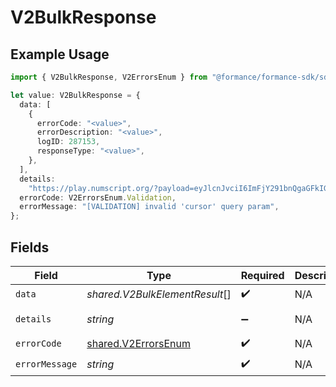 # V2BulkResponse

## Example Usage

```typescript
import { V2BulkResponse, V2ErrorsEnum } from "@formance/formance-sdk/sdk/models/shared";

let value: V2BulkResponse = {
  data: [
    {
      errorCode: "<value>",
      errorDescription: "<value>",
      logID: 287153,
      responseType: "<value>",
    },
  ],
  details:
    "https://play.numscript.org/?payload=eyJlcnJvciI6ImFjY291bnQgaGFkIGluc3VmZmljaWVudCBmdW5kcyJ9",
  errorCode: V2ErrorsEnum.Validation,
  errorMessage: "[VALIDATION] invalid 'cursor' query param",
};
```

## Fields

| Field                                                                                        | Type                                                                                         | Required                                                                                     | Description                                                                                  | Example                                                                                      |
| -------------------------------------------------------------------------------------------- | -------------------------------------------------------------------------------------------- | -------------------------------------------------------------------------------------------- | -------------------------------------------------------------------------------------------- | -------------------------------------------------------------------------------------------- |
| `data`                                                                                       | *shared.V2BulkElementResult*[]                                                               | :heavy_check_mark:                                                                           | N/A                                                                                          |                                                                                              |
| `details`                                                                                    | *string*                                                                                     | :heavy_minus_sign:                                                                           | N/A                                                                                          | https://play.numscript.org/?payload=eyJlcnJvciI6ImFjY291bnQgaGFkIGluc3VmZmljaWVudCBmdW5kcyJ9 |
| `errorCode`                                                                                  | [shared.V2ErrorsEnum](../../../sdk/models/shared/v2errorsenum.md)                            | :heavy_check_mark:                                                                           | N/A                                                                                          | VALIDATION                                                                                   |
| `errorMessage`                                                                               | *string*                                                                                     | :heavy_check_mark:                                                                           | N/A                                                                                          | [VALIDATION] invalid 'cursor' query param                                                    |